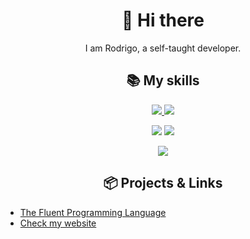 <h1 align="center">
    👋 Hi there
</h1>

<p align="center">
    I am Rodrigo, a self-taught developer. 
</p>

<h2 align="center">
    📚 My skills
</h2>

<p align="center">
    <a href="https://skillicons.dev">
        <img src="https://skillicons.dev/icons?i=java,maven,gradle,go,c,cpp,linux,git" />
        <img src="https://skillicons.dev/icons?i=bash,nodejs,deno,rust,mysql,css,js,ts,html,react.vue" />
    </a>
</p>

<p align="center">
    <img src="https://github-readme-stats.vercel.app/api?username=rodrigoo-r&theme=transparent&count_private=true&show_icons=true&rank_icon=github&locale=en" />
    <img src="https://github-readme-stats.vercel.app/api/top-langs?username=rodrigoo-r&theme=transparent&layout=donut&hide=css&langs_count=8&border_radius=10&show_icons=true&locale=en" />
</p>

<p align="center">
    <img src="https://github-readme-streak-stats.herokuapp.com/?user=rodrigoo-r&theme=transparent&count_private=true&border_radius=10&locale=en" />
</p>

<h2 align="center">
    📦 Projects & Links
</h2>

- [The Fluent Programming Language](https://github.com/fluent-lang/Fluent)
- [Check my website](https://rodrigoo-r.github.io/about-me/)
